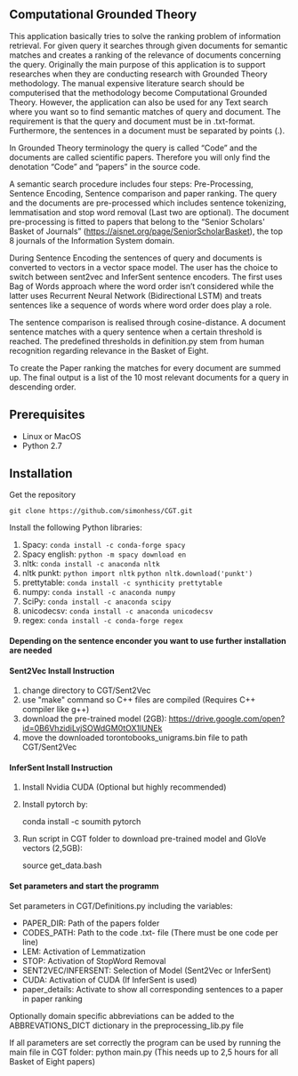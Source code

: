 ## Computational Grounded Theory

This application basically tries to solve the ranking problem of information retrieval. For given query it searches through given documents for semantic matches and creates a ranking of the relevance of documents concerning the query. Originally the main purpose of this application is to support researches when they are conducting research with Grounded Theory methodology. The manual expensive literature search should be computerised that the methodology become Computational Grounded Theory. However, the application can also be used for any Text search where you want so to find semantic matches of query and document. The requirement is that the query and document must be in .txt-format. Furthermore, the sentences in a document must be separated by points (.).

In Grounded Theory terminology the query is called “Code” and the documents are called scientific papers. Therefore you will only find the denotation “Code” and “papers” in the source code.

A semantic search procedure includes four steps: Pre-Processing, Sentence Encoding, Sentence comparison and paper ranking.
The query and the documents are pre-processed which includes sentence tokenizing, lemmatisation and stop word removal (Last two are optional). The document pre-processing is fitted to papers that belong to the “Senior Scholars' Basket of Journals” (https://aisnet.org/page/SeniorScholarBasket), the top 8 journals of the Information System domain.

During Sentence Encoding the sentences of query and documents is converted to vectors in a vector space model. The user has the choice to switch between sent2vec and InferSent sentence encoders. The first uses Bag of Words approach where the word order isn’t considered while the latter uses Recurrent Neural Network (Bidirectional LSTM) and treats sentences like a sequence of words where word order does play a role.

The sentence comparison is realised through cosine-distance. A document sentence matches with a query sentence when a certain threshold is reached. The predefined thresholds in definition.py stem from human recognition regarding relevance in the Basket of Eight.

To create the Paper ranking the matches for every document are summed up. The final output is a list of the 10 most relevant documents for a query in descending order. 

## Prerequisites

 - Linux or MacOS
 - Python 2.7
 
## Installation

 Get the repository 


    git clone https://github.com/simonhess/CGT.git
	
 Install the following Python libraries:

 1. Spacy:
 `conda install -c conda-forge spacy`
 2. Spacy english:
`python -m spacy download en`
 3. nltk:
`conda install -c anaconda nltk`
 4. nltk punkt:
`python import nltk`
`python nltk.download('punkt')`
 5. prettytable:
`conda install -c synthicity prettytable`
 6. numpy:
`conda install -c anaconda numpy`
 7. SciPy:
`conda install -c anaconda scipy`
 8. unicodecsv:
`conda install -c anaconda unicodecsv`
 9. regex:
`conda install -c conda-forge regex`

#### Depending on the sentence enconder you want to use further installation are needed
		
#### Sent2Vec Install Instruction

1. change directory to CGT/Sent2Vec
2. use "make" command so C++ files are compiled (Requires C++ compiler like g++)
3. download the pre-trained model (2GB):
https://drive.google.com/open?id=0B6VhzidiLvjSOWdGM0tOX1lUNEk
4. move the downloaded torontobooks_unigrams.bin file to path CGT/Sent2Vec

#### InferSent Install Instruction

1. Install Nvidia CUDA (Optional but highly recommended)

2. Install pytorch by:

	conda install -c soumith pytorch

3. Run script in CGT folder to download pre-trained model and GloVe vectors (2,5GB):

	source get_data.bash
	
#### Set parameters and start the programm
		
 Set parameters in CGT/Definitions.py including the variables:
- PAPER_DIR: Path of the papers folder
- CODES_PATH: Path to the code .txt- file (There must be one code per line)
- LEM: Activation of Lemmatization
- STOP: Activation of StopWord Removal
- SENT2VEC/INFERSENT: Selection of Model (Sent2Vec or InferSent)
- CUDA: Activation of CUDA (If InferSent is used)
- paper_details: Activate to show all corresponding sentences to a paper in paper ranking

 Optionally domain specific abbreviations can be added to the ABBREVATIONS_DICT dictionary in the preprocessing_lib.py file

 If all parameters are set correctly the program can be used by running the main file in CGT folder:
	python main.py
 (This needs up to 2,5 hours for all Basket of Eight papers)

	
